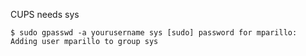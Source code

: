 CUPS needs sys

`$ sudo gpasswd -a yourusername sys
[sudo] password for mparillo: 
Adding user mparillo to group sys
`
